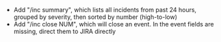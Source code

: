 - Add "/inc summary", which lists all incidents from past 24 hours, grouped by
  severity, then sorted by number (high-to-low)
- Add "/inc close NUM", which will close an event. In the event fields are
  missing, direct them to JIRA directly
